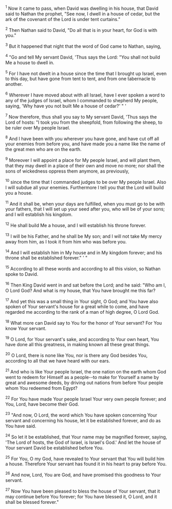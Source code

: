 <sup>1</sup> 
Now it came to pass, when David was dwelling in his house, that David said to Nathan the prophet, "See now, I dwell in a house of cedar, but the ark of the covenant of the Lord is under tent curtains." 

<sup>2</sup> 
Then Nathan said to David, "Do all that is in your heart, for God is with you." 

<sup>3</sup> 
But it happened that night that the word of God came to Nathan, saying, 

<sup>4</sup> 
"Go and tell My servant David, 'Thus says the Lord: "You shall not build Me a house to dwell in. 

<sup>5</sup> 
For I have not dwelt in a house since the time that I brought up Israel, even to this day, but have gone from tent to tent, and from one tabernacle to another. 

<sup>6</sup> 
Wherever I have moved about with all Israel, have I ever spoken a word to any of the judges of Israel, whom I commanded to shepherd My people, saying, 'Why have you not built Me a house of cedar?' " ' 

<sup>7</sup> 
Now therefore, thus shall you say to My servant David, 'Thus says the Lord of hosts: "I took you from the sheepfold, from following the sheep, to be ruler over My people Israel. 

<sup>8</sup> 
And I have been with you wherever you have gone, and have cut off all your enemies from before you, and have made you a name like the name of the great men who are on the earth. 

<sup>9</sup> 
Moreover I will appoint a place for My people Israel, and will plant them, that they may dwell in a place of their own and move no more; nor shall the sons of wickedness oppress them anymore, as previously, 

<sup>10</sup> 
since the time that I commanded judges to be over My people Israel. Also I will subdue all your enemies. Furthermore I tell you that the Lord will build you a house. 

<sup>11</sup> 
And it shall be, when your days are fulfilled, when you must go to be with your fathers, that I will set up your seed after you, who will be of your sons; and I will establish his kingdom. 

<sup>12</sup> 
He shall build Me a house, and I will establish his throne forever. 

<sup>13</sup> 
I will be his Father, and he shall be My son; and I will not take My mercy away from him, as I took it from him who was before you. 

<sup>14</sup> 
And I will establish him in My house and in My kingdom forever; and his throne shall be established forever." ' " 

<sup>15</sup> 
According to all these words and according to all this vision, so Nathan spoke to David. 

<sup>16</sup> 
Then King David went in and sat before the Lord; and he said: "Who am I, O Lord God? And what is my house, that You have brought me this far? 

<sup>17</sup> 
And yet this was a small thing in Your sight, O God; and You have also spoken of Your servant's house for a great while to come, and have regarded me according to the rank of a man of high degree, O Lord God. 

<sup>18</sup> 
What more can David say to You for the honor of Your servant? For You know Your servant. 

<sup>19</sup> 
O Lord, for Your servant's sake, and according to Your own heart, You have done all this greatness, in making known all these great things. 

<sup>20</sup> 
O Lord, there is none like You, nor is there any God besides You, according to all that we have heard with our ears. 

<sup>21</sup> 
And who is like Your people Israel, the one nation on the earth whom God went to redeem for Himself as a people--to make for Yourself a name by great and awesome deeds, by driving out nations from before Your people whom You redeemed from Egypt? 

<sup>22</sup> 
For You have made Your people Israel Your very own people forever; and You, Lord, have become their God. 

<sup>23</sup> 
"And now, O Lord, the word which You have spoken concerning Your servant and concerning his house, let it be established forever, and do as You have said. 

<sup>24</sup> 
So let it be established, that Your name may be magnified forever, saying, 'The Lord of hosts, the God of Israel, is Israel's God.' And let the house of Your servant David be established before You. 

<sup>25</sup> 
For You, O my God, have revealed to Your servant that You will build him a house. Therefore Your servant has found it in his heart to pray before You. 

<sup>26</sup> 
And now, Lord, You are God, and have promised this goodness to Your servant. 

<sup>27</sup> 
Now You have been pleased to bless the house of Your servant, that it may continue before You forever; for You have blessed it, O Lord, and it shall be blessed forever."
